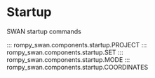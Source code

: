 # Startup

SWAN startup commands

::: rompy_swan.components.startup.PROJECT
::: rompy_swan.components.startup.SET
::: rompy_swan.components.startup.MODE
::: rompy_swan.components.startup.COORDINATES